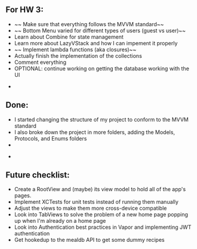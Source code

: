 For HW 3:
-

* ~~ Make sure that everything follows the MVVM standard~~
* ~~ Bottom Menu varied for different types of users (guest vs user)~~
* Learn about Combine for state management
* Learn more about LazyVStack and how I can impement it properly
* ~~ Implement lambda functions (aka closures)~~
* Actually finish the implementation of the collections
* Comment everything
* OPTIONAL: continue working on getting the database working with the UI


-
Done:
-

* I started changing the structure of my project to conform to the MVVM standard
* I also broke down the project in more folders, adding the Models, Protocols, and Enums folders
* 

-
Future checklist:
-
* Create a RootView and (maybe) its view model to hold all of the app's pages. 
* Implement XCTests for unit tests instead of running them manually
* Adjust the views to make them more cross-device compatible
* Look into TabViews to solve the problem of a new home page popping up when I'm already on a home page
* Look into Authentication best practices in Vapor and implementing JWT authentication
* Get hookedup to the mealdb API to get some dummy recipes
